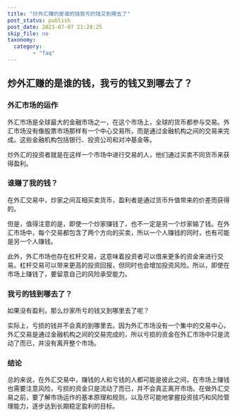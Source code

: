 ```yaml
---
title: "炒外汇赚的是谁的钱我亏的钱又到哪去了"
post_status: publish
post_date: 2023-07-07 21:28:25
skip_file: no
taxonomy:
  category:
        - "faq"
---
```


## 炒外汇赚的是谁的钱，我亏的钱又到哪去了？

### 外汇市场的运作

外汇市场是全球最大的金融市场之一，在这个市场上，全球的货币都参与交易。外汇市场没有像股票市场那样有一个中心交易所，而是通过金融机构之间的交易来完成。这些金融机构包括银行、投资公司和对冲基金等。

炒外汇的投资者就是在这样一个市场中进行交易的人，他们通过买卖不同货币来获得盈利。

### 谁赚了我的钱？

在外汇交易中，炒家之间互相买卖货币，盈利者是通过货币升值带来的价差而获得的。

但是，值得注意的是，即使一个炒家赚钱了，也不一定是另一个炒家输了钱。在外汇市场中，每个交易都包含了两个方向的买卖，所以一个人赚钱的同时，也有可能是另一个人赚钱。

此外，外汇市场也存在杠杆交易，这意味着投资者可以借来更多的资金来进行交易。杠杆交易可以带来更高的投资回报，但同时也会增加投资风险。所以，即使在市场上赚钱了，要留意自己的风险承受能力。

### 我亏的钱到哪去了？

如果没有盈利，那么炒家所亏的钱又到哪里去了呢？

实际上，亏损的钱并不会真的到哪里去。因为外汇市场没有一个集中的交易中心，外汇交易是通过金融机构之间的交易完成的，所以亏损的资金在外汇市场中只是流动了而已，并没有离开整个市场。

### 结论

总的来说，在外汇交易中，赚钱的人和亏钱的人都可能是彼此之间，在市场上赚钱也需要注意风险，亏损的资金只是流动了而已，并不会真正离开市场。在做外汇交易之前，要了解市场运作的基本原理和规则，以及尽可能地掌握投资技巧和风险管理能力，逐步达到长期稳定盈利的目标。
